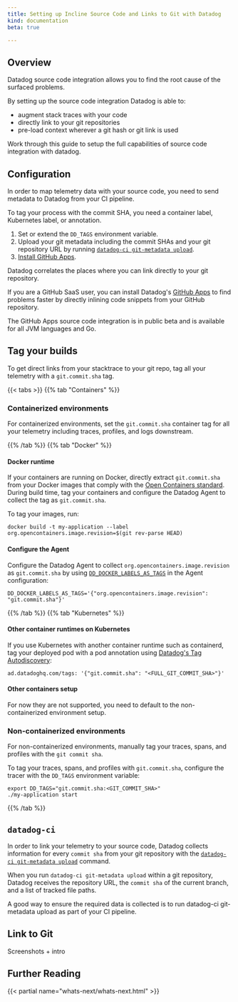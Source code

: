 ```yaml
---
title: Setting up Incline Source Code and Links to Git with Datadog
kind: documentation
beta: true

---
```

## Overview

Datadog source code integration allows you to find the root cause of the surfaced problems.

By setting up the source code integration Datadog is able to:

* augment stack traces with your code
* directly link to your git repositories
* pre-load context wherever a git hash or git link is used

Work through this guide to setup the full capabilities of source code integration with datadog.

## Configuration

In order to map telemetry data with your source code, you need to send metadata to Datadog from your CI pipeline.

To tag your process with the commit SHA, you need a container label, Kubernetes label, or annotation.

1. Set or extend the `DD_TAGS` environment variable.
2. Upload your git metadata including the commit SHAs and your git repository URL by running [`datadog-ci git-metadata upload`][1].
3. [Install GitHub Apps][2].

Datadog correlates the places where you can link directly to your git repository.

If you are a GitHub SaaS user, you can install Datadog's [GitHub Apps][2] to find problems faster by directly inlining code snippets from your GitHub repository.

<div class="alert alert-warning">
The GitHub Apps source code integration is in public beta and is available for all JVM languages and Go.
</div>

## Tag your builds

To get direct links from your stacktrace to your git repo, tag all your telemetry with a `git.commit.sha` tag.

{{< tabs >}}
{{% tab "Containers" %}}

### Containerized environments

For containerized environments, set the `git.commit.sha` container tag for all your telemetry including traces, profiles, and logs downstream.

{{% /tab %}}
{{% tab "Docker" %}}

#### Docker runtime

If your containers are running on Docker, directly extract `git.commit.sha` from your Docker images that comply with the [Open Containers standard][1]. During build time, tag your containers and configure the Datadog Agent to collect the tag as `git.commit.sha`.

To tag your images, run:

```
docker build -t my-application --label org.opencontainers.image.revision=$(git rev-parse HEAD)
```

#### Configure the Agent

Configure the Datadog Agent to collect `org.opencontainers.image.revision` as `git.commit.sha` by using [`DD_DOCKER_LABELS_AS_TAGS`][2] in the Agent configuration:

```
DD_DOCKER_LABELS_AS_TAGS='{"org.opencontainers.image.revision": "git.commit.sha"}'
```
[1]: https://github.com/opencontainers/image-spec/blob/859973e32ccae7b7fc76b40b762c9fff6e912f9e/annotations.md#pre-defined-annotation-keys
[2]: https://docs.datadoghq.com/getting_started/tagging/assigning_tags/?tab=containerizedenvironments#environment-variables

{{% /tab %}}
{{% tab "Kubernetes" %}}

#### Other container runtimes on Kubernetes

If you use Kubernetes with another container runtime such as containerd, tag your deployed pod with a pod annotation using [Datadog's Tag Autodiscovery][1]:

```
ad.datadoghq.com/tags: '{"git.commit.sha": "<FULL_GIT_COMMIT_SHA>"}'
```

#### Other containers setup

For now they are not supported, you need to default to the non-containerized environment setup.

### Non-containerized environments

For non-containerized environments, manually tag your traces, spans, and profiles with the `git commit sha`.

 To tag your traces, spans, and profiles with `git.commit.sha`, configure the tracer with the `DD_TAGS` environment variable:

```
export DD_TAGS="git.commit.sha:<GIT_COMMIT_SHA>"
./my-application start
```
[1]: https://docs.datadoghq.com/agent/kubernetes/tag/?tab=containerizedagent#tag-autodiscovery

{{% /tab %}}
## `datadog-ci`

In order to link your telemetry to your source code, Datadog collects information for every `commit sha` from your git repository with the [`datadog-ci git-metadata upload`][1] command. 

When you run `datadog-ci git-metadata upload` within a git repository, Datadog receives the repository URL, the `commit sha` of the current branch, and a list of tracked file paths.

A good way to ensure the required data is collected is to run datadog-ci git-metadata upload as part of your CI pipeline.

## Link to Git

Screenshots + intro

## Further Reading

{{< partial name="whats-next/whats-next.html" >}}

[1]: https://github.com/DataDog/datadog-ci/tree/master/src/commands/git-metadata
[2]: https://app.datadoghq.com/account/settings#integrations/github-apps
